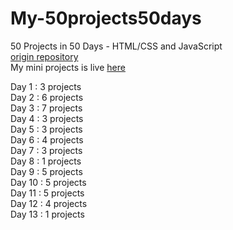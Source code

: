 # My-50projects50days
50 Projects in 50 Days - HTML/CSS and JavaScript  
[origin repository](https://github.com/bradtraversy/50projects50days)   
My mini projects is live [here](https://anas-asimi.github.io/My-50projects50days/)

Day 1   : 3 projects   
Day 2   : 6 projects   
Day 3   : 7 projects   
Day 4   : 3 projects   
Day 5   : 3 projects   
Day 6   : 4 projects   
Day 7   : 3 projects   
Day 8   : 1 projects   
Day 9   : 5 projects   
Day 10  : 5 projects   
Day 11  : 5 projects   
Day 12  : 4 projects   
Day 13  : 1 projects   
